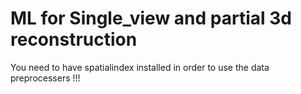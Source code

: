 # ML for Single_view and partial 3d reconstruction

You need to have spatialindex installed in order to use the data preprocessers !!!
